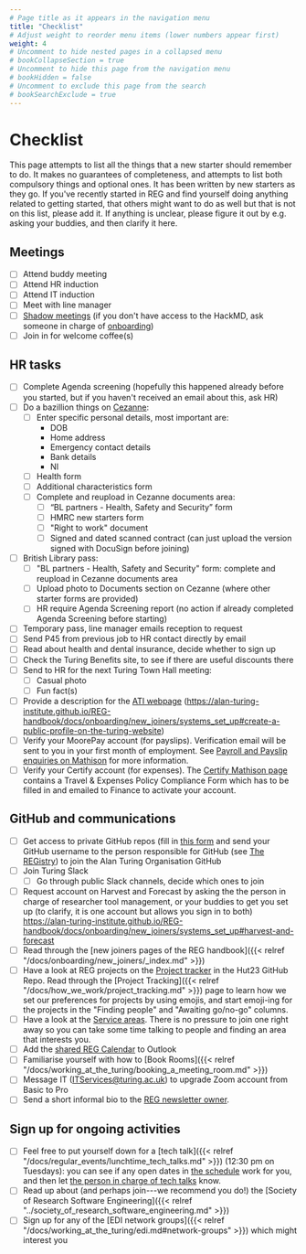 ```yaml
---
# Page title as it appears in the navigation menu
title: "Checklist"
# Adjust weight to reorder menu items (lower numbers appear first)
weight: 4
# Uncomment to hide nested pages in a collapsed menu
# bookCollapseSection = true
# Uncomment to hide this page from the navigation menu
# bookHidden = false
# Uncomment to exclude this page from the search
# bookSearchExclude = true
---
```


# Checklist

This page attempts to list all the things that a new starter should remember to do.
It makes no guarantees of completeness, and attempts to list both compulsory things and optional ones.
It has been written by new starters as they go.
If you've recently started in REG and find yourself doing anything related to getting started, that others might want to do as well but that is not on this list, please add it.
If anything is unclear, please figure it out by e.g. asking your buddies, and then clarify it here.

## Meetings

- [ ] Attend buddy meeting
- [ ] Attend HR induction
- [ ] Attend IT induction
- [ ] Meet with line manager
- [ ] [Shadow meetings](https://hackmd.io/nnsWP4i_SiiwlT4meOeq6g) (if you don't have access to the HackMD, ask someone in charge of [onboarding](https://github.com/alan-turing-institute/research-engineering-group/wiki/The-REGistry#documents))
- [ ] Join in for welcome coffee(s)

## HR tasks

- [ ] Complete Agenda screening (hopefully this happened already before you started, but if you haven't received an email about this, ask HR)
- [ ] Do a bazillion things on [Cezanne](https://w3.cezanneondemand.com/CezanneHR/):
    - [ ] Enter specific personal details, most important are:
        - DOB
        - Home address
        - Emergency contact details
        - Bank details
        - NI
    - [ ] Health form
    - [ ] Additional characteristics form
    - [ ] Complete and reupload in Cezanne documents area:
        - [ ] “BL partners - Health, Safety and Security” form
        - [ ] HMRC new starters form
        - [ ] "Right to work" document
        - [ ] Signed and dated scanned contract (can just upload the version signed with DocuSign before joining)
- [ ] British Library pass:
    - [ ] "BL partners - Health, Safety and Security" form: complete and reupload in Cezanne documents area
    - [ ] Upload photo to Documents section on Cezanne (where other starter forms are provided)
    - [ ] HR require Agenda Screening report (no action if already completed Agenda Screening before starting)
- [ ] Temporary pass, line manager emails reception to request
- [ ] Send P45 from previous job to HR contact directly by email
- [ ] Read about health and dental insurance, decide whether to sign up
- [ ] Check the Turing Benefits site, to see if there are useful discounts there
- [ ] Send to HR for the next Turing Town Hall meeting:
    - [ ] Casual photo
    - [ ] Fun fact(s)
- [ ] Provide a description for the [ATI webpage](https://turingcomplete.topdesk.net/tas/public/ssp/content/serviceflow?unid=35b8d40067004f9484c9fb06ade41d65&openedFromService=true) (https://alan-turing-institute.github.io/REG-handbook/docs/onboarding/new_joiners/systems_set_up#create-a-public-profile-on-the-turing-website)
- [ ] Verify your MoorePay account (for payslips). Verification email will be sent to you in your first month of employment. See [Payroll and Payslip enquiries on Mathison](https://mathison.turing.ac.uk/Interact/Pages/Content/Document.aspx?id=2277&SearchId=190970&utm_source=interact&utm_medium=quick_search&utm_term=payslip) for more information.
- [ ] Verify your Certify account (for expenses). The [Certify Mathison page](https://mathison.turing.ac.uk/Interact/Pages/Content/Document.aspx?id=2169) contains a Travel & Expenses Policy Compliance Form which has to be filled in and emailed to Finance to activate your account.

## GitHub and communications

- [ ] Get access to private GitHub repos (fill in [this form](https://turingcomplete.topdesk.net/tas/public/ssp/content/serviceflow?unid=3844fabf8b1c45ca9028758a350ff230) and send your GitHub username to the person responsible for GitHub (see [The REGistry](https://github.com/alan-turing-institute/research-engineering-group/wiki/The-REGistry#documents)) to join the Alan Turing Organisation GitHub
- [ ] Join Turing Slack
    - [ ] Go through public Slack channels, decide which ones to join
- [ ] Request account on Harvest and Forecast by asking the the person in charge of researcher tool management, or your buddies to get you set up (to clarify, it is one account but allows you sign in to both) https://alan-turing-institute.github.io/REG-handbook/docs/onboarding/new_joiners/systems_set_up#harvest-and-forecast
- [ ] Read through the [new joiners pages of the REG handbook]({{< relref "/docs/onboarding/new_joiners/_index.md" >}})
- [ ] Have a look at REG projects on the [Project tracker](https://github.com/alan-turing-institute/Hut23/projects/2) in the Hut23 GitHub Repo. Read through the [Project Tracking]({{< relref "/docs/how_we_work/project_tracking.md" >}}) page to learn how we set our preferences for projects by using emojis, and start emoji-ing for the projects in the "Finding people" and "Awaiting go/no-go" columns.
- [ ] Have a look at the [Service areas](https://github.com/alan-turing-institute/research-engineering-group/wiki/Service-areas). There is no pressure to join one right away so you can take some time talking to people and finding an area that interests you.
- [ ] Add the [shared REG Calendar](https://github.com/alan-turing-institute/research-engineering-group/wiki/Shared-REG-Calendar) to Outlook
- [ ] Familiarise yourself with how to [Book Rooms]({{< relref "/docs/working_at_the_turing/booking_a_meeting_room.md" >}})
- [ ] Message IT (ITServices@turing.ac.uk) to upgrade Zoom account from Basic to Pro
- [ ] Send a short informal bio to the [REG newsletter owner](https://github.com/alan-turing-institute/research-engineering-group/wiki/The-REGistry#responsibilities).

## Sign up for ongoing activities

- [ ] Feel free to put yourself down for a [tech talk]({{< relref "/docs/regular_events/lunchtime_tech_talks.md" >}}) (12:30 pm on Tuesdays): you can see if any open dates in [the schedule](https://github.com/alan-turing-institute/DataScienceSkills/wiki/Lunchtime-Tech-Talks) work for you, and then let [the person in charge of tech talks](https://github.com/alan-turing-institute/research-engineering-group/wiki/The-REGistry#responsibilities) know.
- [ ] Read up about (and perhaps join---we recommend you do!) the [Society of Research Software Engineering]({{< relref "../society_of_research_software_engineering.md" >}})
- [ ] Sign up for any of the [EDI network groups]({{< relref "/docs/working_at_the_turing/edi.md#network-groups" >}}) which might interest you
